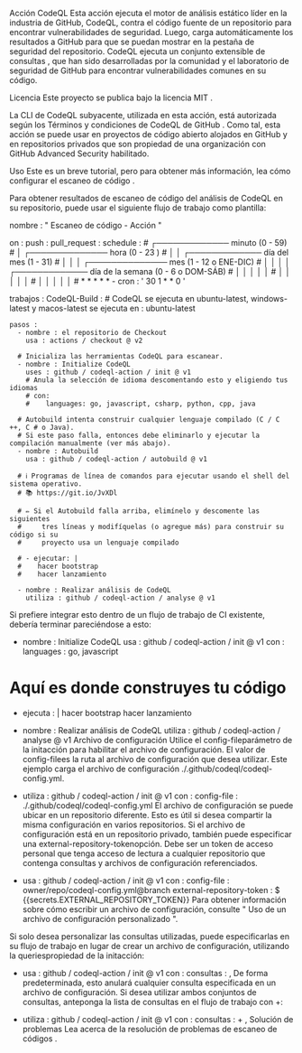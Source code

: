 Acción CodeQL
Esta acción ejecuta el motor de análisis estático líder en la industria de GitHub, CodeQL, contra el código fuente de un repositorio para encontrar vulnerabilidades de seguridad. Luego, carga automáticamente los resultados a GitHub para que se puedan mostrar en la pestaña de seguridad del repositorio. CodeQL ejecuta un conjunto extensible de consultas , que han sido desarrolladas por la comunidad y el laboratorio de seguridad de GitHub para encontrar vulnerabilidades comunes en su código.

Licencia
Este proyecto se publica bajo la licencia MIT .

La CLI de CodeQL subyacente, utilizada en esta acción, está autorizada según los Términos y condiciones de CodeQL de GitHub . Como tal, esta acción se puede usar en proyectos de código abierto alojados en GitHub y en repositorios privados que son propiedad de una organización con GitHub Advanced Security habilitado.

Uso
Este es un breve tutorial, pero para obtener más información, lea cómo configurar el escaneo de código .

Para obtener resultados de escaneo de código del análisis de CodeQL en su repositorio, puede usar el siguiente flujo de trabajo como plantilla:

nombre : " Escaneo de código - Acción "

on :
   push :
   pull_request :
   schedule :
     #         ┌───────────── minuto (0 - 59) 
    #         │ ┌────────────── hora (0 - 23 ) 
    #         │ │ ┌───────────── día del mes (1 - 31) 
    #         │ │ │ ┌────────────── mes (1 - 12 o ENE-DIC) 
    #         │ │ │ │ ┌───────────── día de la semana (0 - 6 o DOM-SÁB) 
    #         │ │ │ │ │ 
    #         │ │ │ │ │ 
    #         │ │ │ │ │ 
    #         * * * * * 
    - cron : ' 30 1 * * 0 '

trabajos :
   CodeQL-Build :
     # CodeQL se ejecuta en ubuntu-latest, windows-latest y macos-latest se 
    ejecuta en : ubuntu-latest

    pasos :
      - nombre : el repositorio de Checkout 
        usa : actions / checkout @ v2

      # Inicializa las herramientas CodeQL para escanear. 
      - nombre : Initialize CodeQL 
        uses : github / codeql-action / init @ v1 
        # Anula la selección de idioma descomentando esto y eligiendo tus idiomas 
        # con: 
        #    languages: go, javascript, csharp, python, cpp, java

      # Autobuild intenta construir cualquier lenguaje compilado (C / C ++, C # o Java). 
      # Si este paso falla, entonces debe eliminarlo y ejecutar la compilación manualmente (ver más abajo). 
      - nombre : Autobuild 
        usa : github / codeql-action / autobuild @ v1

      # ℹ️ Programas de línea de comandos para ejecutar usando el shell del sistema operativo. 
      # 📚 https://git.io/JvXDl

      # ✏️ Si el Autobuild falla arriba, elimínelo y descomente las siguientes 
      #     tres líneas y modifíquelas (o agregue más) para construir su código si su 
      #     proyecto usa un lenguaje compilado

      # - ejecutar: | 
      #    hacer bootstrap 
      #    hacer lanzamiento

      - nombre : Realizar análisis de CodeQL 
        utiliza : github / codeql-action / analyse @ v1
Si prefiere integrar esto dentro de un flujo de trabajo de CI existente, debería terminar pareciéndose a esto:

- nombre : Initialize CodeQL 
  usa : github / codeql-action / init @ v1 
  con :
     languages : go, javascript

# Aquí es donde construyes tu código 
- ejecuta : | 
  hacer bootstrap 
  hacer lanzamiento

- nombre : Realizar análisis de CodeQL 
  utiliza : github / codeql-action / analyse @ v1
Archivo de configuración
Utilice el config-fileparámetro de la initacción para habilitar el archivo de configuración. El valor de config-filees la ruta al archivo de configuración que desea utilizar. Este ejemplo carga el archivo de configuración ./.github/codeql/codeql-config.yml.

- utiliza : github / codeql-action / init @ v1 
  con :
     config-file : ./.github/codeql/codeql-config.yml
El archivo de configuración se puede ubicar en un repositorio diferente. Esto es útil si desea compartir la misma configuración en varios repositorios. Si el archivo de configuración está en un repositorio privado, también puede especificar una external-repository-tokenopción. Debe ser un token de acceso personal que tenga acceso de lectura a cualquier repositorio que contenga consultas y archivos de configuración referenciados.

- usa : github / codeql-action / init @ v1 
  con :
     config-file : owner/repo/codeql-config.yml@branch 
    external-repository-token : $ {{secrets.EXTERNAL_REPOSITORY_TOKEN}}
Para obtener información sobre cómo escribir un archivo de configuración, consulte " Uso de un archivo de configuración personalizado ".

Si solo desea personalizar las consultas utilizadas, puede especificarlas en su flujo de trabajo en lugar de crear un archivo de configuración, utilizando la queriespropiedad de la initacción:

- usa : github / codeql-action / init @ v1 
  con :
     consultas : <local-or-remote-query>, <otra-query>
De forma predeterminada, esto anulará cualquier consulta especificada en un archivo de configuración. Si desea utilizar ambos conjuntos de consultas, anteponga la lista de consultas en el flujo de trabajo con +:

- utiliza : github / codeql-action / init @ v1 
  con :
     consultas : + <local-or-remote-query>, <otra-query>
Solución de problemas
Lea acerca de la resolución de problemas de escaneo de códigos .

